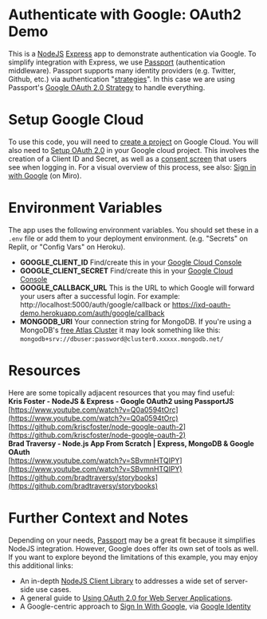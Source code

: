 # Authenticate with Google: OAuth2 Demo  
This is a [NodeJS](https://nodejs.org/en/) [Express](https://expressjs.com/) app to demonstrate authentication via Google. To simplify integration with Express, we use [Passport](https://www.passportjs.org/) (authentication middleware). Passport supports many identity providers (e.g. Twitter, Github, etc.) via authentication "[strategies](https://www.passportjs.org/packages/)". In this case we are using Passport's [Google OAuth 2.0 Strategy](https://www.passportjs.org/packages/passport-google-oauth20/) to handle everything.

# Setup Google Cloud
To use this code, you will need to [create a project](https://cloud.google.com/resource-manager/docs/creating-managing-projects) on Google Cloud. You will also need to [Setup OAuth 2.0](https://support.google.com/cloud/answer/6158849) in your Google cloud project. This involves the creation of a Client ID and Secret, as well as a [consent screen](https://support.google.com/cloud/answer/6158849#userconsent&zippy=%2Cuser-consent) that users see when logging in. For a visual overview of this process, see also: [Sign in with Google](https://miro.com/app/board/uXjVOKzv9r8=/) (on Miro).

# Environment Variables  
The app uses the following environment variables. You should set these in a `.env` file or add them to your deployment environment. (e.g. "Secrets" on Replit, or "Config Vars" on Heroku).  
- **GOOGLE_CLIENT_ID** Find/create this in your [Google Cloud Console](https://console.cloud.google.com/)  
- **GOOGLE_CLIENT_SECRET** Find/create this in your [Google Cloud Console](https://console.cloud.google.com/) 
- **GOOGLE_CALLBACK_URL** This is the URL to which Google will forward your users after a successful login. For example: http://localhost:5000/auth/google/callback or https://ixd-oauth-demo.herokuapp.com/auth/google/callback 
- **MONGODB_URI** Your connection string for MongoDB. If you're using a MongoDB's [free Atlas Cluster](https://www.mongodb.com/cloud/atlas/) it may look something like this: `mongodb+srv://dbuser:password@cluster0.xxxxx.mongodb.net/`


# Resources
Here are some topically adjacent resources that you may find useful:  
**Kris Foster - NodeJS & Express - Google OAuth2 using PassportJS**  
[https://www.youtube.com/watch?v=Q0a0594tOrc](https://www.youtube.com/watch?v=Q0a0594tOrc)  
[https://github.com/kriscfoster/node-google-oauth-2](https://github.com/kriscfoster/node-google-oauth-2)  
**Brad Traversy - Node.js App From Scratch | Express, MongoDB & Google OAuth**  
[https://www.youtube.com/watch?v=SBvmnHTQIPY](https://www.youtube.com/watch?v=SBvmnHTQIPY)  
[https://github.com/bradtraversy/storybooks](https://github.com/bradtraversy/storybooks)  

# Further Context and Notes  
Depending on your needs, [Passport](https://www.passportjs.org/) may be a great fit because it simplifies NodeJS integration. However, Google does offer its own set of tools as well. If you want to explore beyond the limitations of this example, you may enjoy this additional links:
- An in-depth [NodeJS Client Library](https://github.com/googleapis/google-api-nodejs-client) to addresses a wide set of server-side use cases. 
- A general guide to [Using OAuth 2.0 for Web Server Applications](https://developers.google.com/identity/protocols/oauth2/web-server). 
- A Google-centric approach to [Sign In With Google](https://developers.google.com/identity/gsi/web/guides/overview), via [Google Identity](https://developers.google.com/identity)
